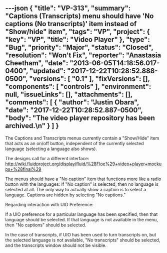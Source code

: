 ---json
{
  "title": "VP-313",
  "summary": "Captions (Transcripts) menu should have 'No captions (No transcripts)' item instead of \"Show/hide\" item",
  "tags": "VP",
  "project": {
    "key": "VP",
    "title": "Video Player"
  },
  "type": "Bug",
  "priority": "Major",
  "status": "Closed",
  "resolution": "Won't Fix",
  "reporter": "Anastasia Cheetham",
  "date": "2013-06-05T14:18:56.017-0400",
  "updated": "2017-12-22T10:28:52.888-0500",
  "versions": [
    "0.1"
  ],
  "fixVersions": [],
  "components": [
    "controls"
  ],
  "environment": null,
  "issueLinks": [],
  "attachments": [],
  "comments": [
    {
      "author": "Justin Obara",
      "date": "2017-12-22T10:28:52.887-0500",
      "body": "The video player repository has been archived.\n"
    }
  ]
}
---
The Captions and Transcripts menus currently contain a "Show/Hide" item that acts as an on/off button, independent of the currently selected language (selecting a language also shows).

The designs call for a different interface:\
<http://wiki.fluidproject.org/display/fluid/%28Floe%29+video+player+mockups+%28final%29>

The menus should have a "No caption" item that functions  more like a radio button with the languages: If "No caption" is selected, then no language is selected at all. The only way to actually show a caption is to select a language. Captions are hidden by selecting "No captions."

Regarding interaction with UIO Preference:

If a UIO preference for a particular language has been specified, then that language should be selected. If that language is not available in the menu, then "No captions" should be selected.

In the case of transcripts, if UIO has been used to turn transcripts on, but the selected language is not available, "No transcripts" should be selected, and the transcripts window should not be visible.

        